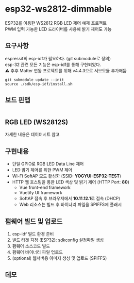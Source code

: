 # esp32-ws2812-dimmable
ESP32를 이용한 WS2812 RGB LED 제어 예제 프로젝트<br>
PWM 입력 가능한 LED 드라이버를 사용해 밝기 제어도 가능

요구사항
---
espressif의 esp-idf가 필요하다. (git submodule로 정의)<br>
esp-32 관련 모든 기능은 esp-idf를 통해 구현되었다.<br>
:warning: 추후 Matter 연동 프로젝트를 위해 v4.4.3으로 서브모듈 추가해둠
```shell
git submodule update --init
source ./sdk/esp-idf/install.sh
```

보드 핀맵
---
```c

```

RGB LED (WS2812S)
---
자세한 내용은 데이터시트 참고

구현내용
---
- 단일 GPIO로 RGB LED Data Line 제어
- LED 밝기 제어를 위한 PWM 제어
- Wi-Fi SoftAP 모드 활성화 (SSID: **YOGYUI-ESP32-TEST**)
- HTTP 웹 호스팅을 통한 LED 색상 및 밝기 제어 (HTTP Port: **80**)
    - Vue front-end framework
    - Vuetify UI framework
    - SoftAP 접속 후 브라우저에서 **10.11.12.1**로 접속 (DHCP)
    - Web 리소스는 빌드 후 바이너리 파일을 SPIFFS에 플래시

펌웨어 빌드 및 업로드
---
1. esp-idf 빌드 환경 준비
2. 빌드 타겟 지정 (ESP32): sdkconfig 설정파일 생성
3. 펌웨어 소스코드 빌드
4. 펌웨어 바이너리 파일 업로드
5. (optional) 웹서버용 이미지 생성 및 업로드 (SPIFFS)

데모
---
